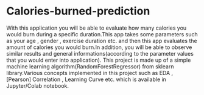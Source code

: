 # Calories-burned-prediction
With this application you will be able to evaluate how many calories you would burn during a specific duration.This app takes some parameters such as your age , gender , exercise duration etc. and then this app evaluates the amount of calories you would burn.In addition, you will be able to observe similar results and general informations(according to the parameter values that you would enter into application).  This project is made up of a simple machine learning algorithm(RandomForestRegressor) from sklearn library.Various concepts implemented in this project such as EDA , [Pearson] Correlation , Learning Curve etc. which is available in Jupyter/Colab notebook.
